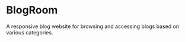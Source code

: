 # BlogRoom
A responsive blog website for browsing and accessing blogs based on various categories. 
